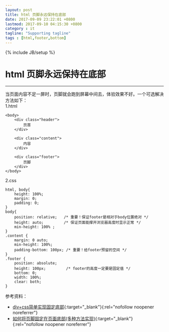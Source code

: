 ```yaml
---
layout: post
title: html 页脚永远保持在底部
date: 2017-09-09 23:22:01 +0800
lastmod: 2017-09-10 04:15:30 +0800
category : it
tagline: "Supporting tagline"
tags : [html,footer,bottom]
---
```

{% include JB/setup %}
# html 页脚永远保持在底部
---
当页面内容不足一屏时，页脚就会跑到屏幕中间去，体验效果不好。一个可选解决方法如下：  
1.html
```
<body>
    <div class="header">
        页首
    </div>

    <div class="content">
        内容
    </div>

    <div class="footer">
        页脚
    </div>
</body>
```
<!-- more -->
2.css
```
html, body{ 
    height: 100%; 
    margin: 0;
    padding: 0;
}
body{ 
    position: relative;   /* 重要！保证footer是相对于body位置绝对 */  
    height: auto;         /* 保证页面能撑开浏览器高度时显示正常 */  
    min-height: 100% ;
}
.content {
    margin: 0 auto;
    min-height: 100%;
    padding-bottom: 100px; /* 重要！给footer预留的空间 */  
}
.footer {
    position: absolute;
    height: 100px;         /* footer的高度一定要是固定值 */  
    bottom: 0;
    width: 100%;
    clear: both;
}
```
参考资料：  
- [div+css简单实现固定底部](http://blog.sina.com.cn/s/blog_818a1e5b0100wlu6.html){:target="_blank"}{:rel="nofollow noopener noreferrer"}
- [如何将页脚固定在页面底部(多种方法实现)](http://www.jb51.net/web/76954.html){:target="_blank"}{:rel="nofollow noopener noreferrer"}
